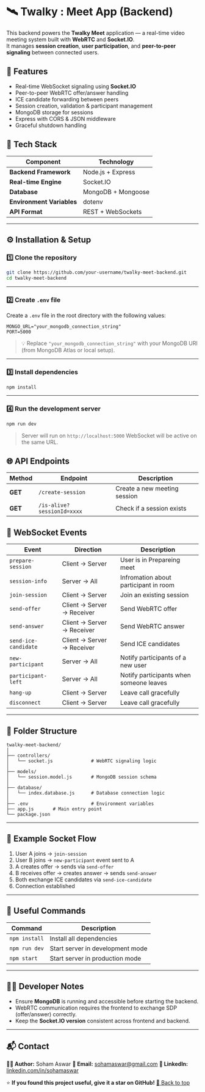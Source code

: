 # 🛰️ Twalky : Meet App (Backend)

This backend powers the **Twalky Meet** application — a real-time video meeting system built with **WebRTC** and **Socket.IO**.  
It manages **session creation**, **user participation**, and **peer-to-peer signaling** between connected users.

## 🚀 Features

-  Real-time WebSocket signaling using **Socket.IO**
-  Peer-to-peer WebRTC offer/answer handling
-  ICE candidate forwarding between peers
-  Session creation, validation & participant management
-  MongoDB storage for sessions
-  Express with CORS & JSON middleware
-  Graceful shutdown handling

## 🧩 Tech Stack

| Component | Technology |
|------------|-------------|
| **Backend Framework** | Node.js + Express |
| **Real-time Engine** | Socket.IO |
| **Database** | MongoDB + Mongoose |
| **Environment Variables** | dotenv |
| **API Format** | REST + WebSockets |

---

## ⚙️ Installation & Setup

### 1️⃣ Clone the repository
```bash
git clone https://github.com/your-username/twalky-meet-backend.git
cd twalky-meet-backend
````

---

### 2️⃣ Create `.env` file

Create a `.env` file in the root directory with the following values:

```env
MONGO_URL="your_mongodb_connection_string"
PORT=5000
```

> 💡 Replace `"your_mongodb_connection_string"` with your MongoDB URI (from MongoDB Atlas or local setup).

---

### 3️⃣ Install dependencies

```bash
npm install
```

---

### 4️⃣ Run the development server

```bash
npm run dev
```

> Server will run on `http://localhost:5000`
> WebSocket will be active on the same URL.



## 🌐 API Endpoints

| Method   | Endpoint                   | Description                          |
| -------- | -------------------------- | ------------------------------------ |
| **GET**  | `/create-session`          | Create a new meeting session         |
| **GET**  | `/is-alive?sessionId=xxxx` | Check if a session exists            |

## 🔌 WebSocket Events

| Event                | Direction                  | Description                             |
| -------------------- | -------------------------- | --------------------------------------- |
| `prepare-session`    | Client → Server            | User is in Prepareing meet              |
| `session-info`       | Server → All               | Infromation about participant in room   |
| `join-session`       | Client → Server            | Join an existing session                |
| `send-offer`         | Client → Server → Receiver | Send WebRTC offer                       |
| `send-answer`        | Client → Server → Receiver | Send WebRTC answer                      |
| `send-ice-candidate` | Client → Server → Receiver | Send ICE candidates                     |
| `new-participant`    | Server → All               | Notify participants of a new user       |
| `participant-left`   | Server → All               | Notify participants when someone leaves |
| `hang-up`            | Client → Server            | Leave call gracefully                   |
| `disconnect`         | Client → Server            | Leave call gracefully                   |

---

## 🧠 Folder Structure

```
twalky-meet-backend/
│
├── controllers/
│   └── socket.js              # WebRTC signaling logic
│
├── models/
│   └── session.model.js       # MongoDB session schema
│
├── database/
│   └── index.database.js      # Database connection logic
│
├── .env                       # Environment variables
├── app.js       # Main entry point
└── package.json
```

---

## 🧪 Example Socket Flow

1. User A joins → `join-session`
2. User B joins → `new-participant` event sent to A
3. A creates offer → sends via `send-offer`
4. B receives offer → creates answer → sends `send-answer`
5. Both exchange ICE candidates via `send-ice-candidate`
6. Connection established 

---

## 🧰 Useful Commands

| Command        | Description                      |
| -------------- | -------------------------------- |
| `npm install`  | Install all dependencies         |
| `npm run dev`  | Start server in development mode |
| `npm start`    | Start server in production mode  |

---

## 🧑‍💻 Developer Notes

* Ensure **MongoDB** is running and accessible before starting the backend.
* WebRTC communication requires the frontend to exchange SDP (offer/answer) correctly.
* Keep the **Socket.IO version** consistent across frontend and backend.
---

## 📬 Contact

**👩‍💻 Author:** Soham Aswar
**📧 Email:** [sohamaswar@gmail.com](mailto:sohamaswar@gmail.com)
**🔗 LinkedIn:** [linkedin.com/in/sohamaswar](https://www.google.com/url?sa=t&rct=j&q=&esrc=s&source=web&cd=&cad=rja&uact=8&ved=2ahUKEwiu_OOsjcyQAxX0YfUHHVMJO7AQFnoECBsQAQ&url=https%3A%2F%2Fin.linkedin.com%2Fin%2Fsoham-aswar-18376b22a%3Ftrk%3Dpublic_profile_browsemap&usg=AOvVaw0ivsKXXKueS298YG0EHdQv&opi=89978449)


⭐ **If you found this project useful, give it a star on GitHub!** [🔼 Back to top](#top)



